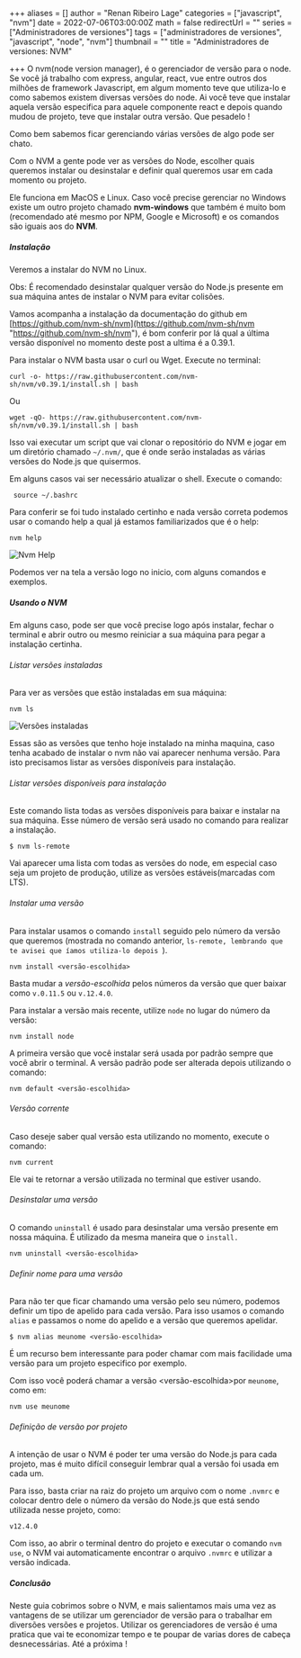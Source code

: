 +++
aliases = []
author = "Renan Ribeiro Lage"
categories = ["javascript", "nvm"]
date = 2022-07-06T03:00:00Z
math = false
redirectUrl = ""
series = ["Administradores de versiones"]
tags = ["administradores de versiones", "javascript", "node", "nvm"]
thumbnail = ""
title = "Administradores de versiones: NVM"

+++
O nvm(node version manager), é o gerenciador de versão para o node. Se você já trabalho com express, angular, react, vue entre outros dos milhões de framework Javascript, em algum momento teve que utiliza-lo e como sabemos existem diversas versões do node. Ai você teve que instalar aquela versão especifica para aquele componente react e depois quando mudou de projeto, teve que instalar outra versão. Que pesadelo !

Como bem sabemos ficar gerenciando várias versões de algo pode ser chato.

Com o NVM a gente pode ver as versões do Node, escolher quais queremos instalar ou desinstalar e definir qual queremos usar em cada momento ou projeto.

Ele funciona em MacOS e Linux. Caso você precise gerenciar no Windows existe um outro projeto chamado **nvm-windows** que também é muito bom (recomendado até mesmo por NPM, Google e Microsoft) e os comandos são iguais aos do **NVM**.

##### Instalação

Veremos a instalar do NVM no Linux.

Obs: É recomendado desinstalar qualquer versão do Node.js presente em sua máquina antes de instalar o NVM para evitar colisões.

Vamos acompanha a instalação da documentação do github em [https://github.com/nvm-sh/nvm](https://github.com/nvm-sh/nvm "https://github.com/nvm-sh/nvm"), é bom conferir por lá qual a última versão disponível no momento deste post a ultima é a 0.39.1.

Para instalar o NVM basta usar o curl ou Wget. Execute no terminal:

    curl -o- https://raw.githubusercontent.com/nvm-sh/nvm/v0.39.1/install.sh | bash

Ou

    wget -qO- https://raw.githubusercontent.com/nvm-sh/nvm/v0.39.1/install.sh | bash

Isso vai executar um script que vai clonar o repositório do NVM e jogar em um diretório chamado `~/.nvm/`, que é onde serão instaladas as várias versões do Node.js que quisermos.

Em alguns casos vai ser necessário atualizar o shell. Execute o comando:

     source ~/.bashrc

Para conferir se foi tudo instalado certinho e nada versão correta podemos usar o comando help a qual já estamos familiarizados que é o help:

    nvm help

![Nvm Help](/uploads/nvmhelp.png "Nvm Help")

Podemos ver na tela a versão logo no inicio, com alguns comandos e exemplos.

##### Usando o NVM

Em alguns caso, pode ser que você precise logo após instalar, fechar o terminal e abrir outro ou mesmo reiniciar a sua máquina para pegar a instalação certinha.

###### Listar versões instaladas

 Para ver as versões que estão instaladas em sua máquina:

    nvm ls

![Versões instaladas](/uploads/versoes-instaladas.png "Versões instaladas")

Essas são as versões que tenho hoje instalado na minha maquina, caso tenha acabado de instalar o nvm não vai aparecer nenhuma versão. Para isto precisamos listar as versões disponíveis para instalação.

###### Listar versões disponíveis para instalação

Este comando lista todas as versões disponíveis para baixar e instalar na sua máquina. Esse número de versão será usado no comando para realizar a instalação.

    $ nvm ls-remote

Vai aparecer uma lista com todas as versões do node, em especial caso seja um projeto de produção, utilize as versões estáveis(marcadas com LTS).

###### Instalar uma versão

Para instalar usamos o comando `install` seguido pelo número da versão que queremos (mostrada no comando anterior, `ls-remote, lembrando que te avisei que íamos utiliza-lo depois `).

    nvm install <versão-escolhida>

Basta mudar a _versão-escolhida_ pelos números da versão que quer baixar como `v.0.11.5` ou `v.12.4.0`.

Para instalar a versão mais recente, utilize `node` no lugar do número da versão:

    nvm install node

A primeira versão que você instalar será usada por padrão sempre que você abrir o terminal. A versão padrão pode ser alterada depois utilizando o comando:

    nvm default <versão-escolhida>

###### Versão corrente

Caso deseje saber qual versão esta utilizando no momento, execute o comando:

    nvm current

Ele vai te retornar a versão utilizada no terminal que estiver usando.

###### Desinstalar uma versão

O comando `uninstall` é usado para desinstalar uma versão presente em nossa máquina. É utilizado da mesma maneira que o `install.`

    nvm uninstall <versão-escolhida>

###### Definir nome para uma versão

Para não ter que ficar chamando uma versão pelo seu número, podemos definir um tipo de apelido para cada versão. Para isso usamos o comando `alias` e passamos o nome do apelido e a versão que queremos apelidar.

    $ nvm alias meunome <versão-escolhida>

É um recurso bem interessante para poder chamar com mais facilidade uma versão para um projeto especifico por exemplo.

Com isso você poderá chamar a versão <versão-escolhida>por `meunome`, como em:

    nvm use meunome

###### Definição de versão por projeto

A intenção de usar o NVM é poder ter uma versão do Node.js para cada projeto, mas é muito difícil conseguir lembrar qual a versão foi usada em cada um.

Para isso, basta criar na raiz do projeto um arquivo com o nome `.nvmrc` e colocar dentro dele o número da versão do Node.js que está sendo utilizada nesse projeto, como:

    v12.4.0

Com isso, ao abrir o terminal dentro do projeto e executar o comando `nvm use`, o NVM vai automaticamente encontrar o arquivo `.nvmrc` e utilizar a versão indicada.

##### Conclusão

Neste guia cobrimos sobre o NVM, e mais salientamos mais uma vez as vantagens de se utilizar um gerenciador de versão para o trabalhar em diversões versões e projetos. Utilizar os gerenciadores de versão é uma pratica que vai te economizar tempo e te poupar de varias dores de cabeça desnecessárias. Até a próxima ! 